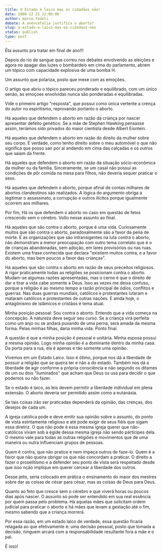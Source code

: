 ```yaml
---
title: O Estado é laico mas os cidadãos não!
date: 2006-12-21 22:00:00
author: marco.fedeli
debate: A anencefalia justifica o aborto? 
slug: o-estado-e-laico-mas-os-cidadaos-nao
status: publish 
type: post
---
```


Êta assunto pra tratar em final de ano!!!  

Depois do rio de sangue que correu nos debates envolvendo as eleições e agora no apagar das luzes o bombardeio em cima do parlamento, abrem um tópico com capacidade explosiva de uma bomba H.  

Um assunto que polariza, posto que mexe com as emoções.  

O artigo que abriu o tópico pareceu ponderado e equilibrado, com um único senão, as emoçoes envolvidas nunca são ponderadas e equilibradas.  

Vide o primeiro artigo "resposta", que possui como única vertente a crença do autor no espiritismo, reprovando portanto o aborto.  

Há aqueles que defendem o aborto em razão da criança por nascer apresentar defeito genético. Se a mãe de Stephen Hawking pensasse assim, teriámos sido privados do maior cientista desde Albert Eisntein.   

Há aqueles que defendem o aborto em razão do direito da mulher sobre seu corpo. É verdade, como tenho direito sobre o meu automóvel o que não significa que posso sair por aí andando em cima das calçadas e os outros que saiam da frente.   

Há aqueles que defendem o aborto em razão da situação sócio-econômica da mulher ou da família. Sinceramente, se um casal não possui as condições de pôr comida na mesa para filhos, não deveria sequer praticar o sexo.   

Há aqueles que defendem o aborto, porque afinal de contas milhares de abortos clandestinos são realizados. A lógica do argumento obriga a legitimar o assassinato, a corrupção e outros ilícitos porque igualmente ocorrem aos milhares.   

Por fim, Há os que defendem o aborto no caso em questão de fetos crescendo sem o cérebro. Volto nesse assunto ao final.  

Há aqueles que são contra o aborto, porque é uma vida. Curiosamente muitos que são contra o aborto, paradoxalmente são a favor da pena de morte. E as organizações que são intransigentes na luta contra o aborto, não demonstram a menor preocupação com outro tema correlato que é o de crianças abandonadas, sem adoção, em lares provisórios ou nas ruas. Existem uma frase conhecida que declara "existiem muitos contra, e a favor do aborto, mas bem poucos a favor das crianças".  

Há aqueles que são contra o aborto em razão de seus preceitos religiosos. A rigor praticamente todas as religiões se posicionam contra o aborto. Mudam-se algumas razões apresentadas, mas o cerne é que o direito de dar e tirar a vida cabe somente a Deus. Isso as vezes me deixa confuso, porque a religião é ao mesmo tempo a razão principal de ódios, conflitos e guerras. Nas duas guerras mundiais, católicos e protestantes lutaram e mataram católicos e protestantes de outras nações. E ainda hoje, o antagônismo de islâmicos e cristãos é tema atual.  

Minha posição pessoal: Sou contra o aborto. Entendo que a vida começa na concepção. A natureza deve seguir seu curso. Se a criança virá perfeita como um anjo ou se andará puxando de uma perna, será amada da mesma forma. Pelas minhas filhas, daria minha vida. Ponto final.   

A questão é que a minha posição é pessoal e unitária. Minha esposa possui a mesma opinião. Logo minha opinião é a dominante dentro da minha casa. Da porta para a rua, ela é apenas e tão somente uma opinião.  

Vivemos em um Estado Laico. Isso é ótimo, porque nos dá a liberdade de possuir a religião que se queira ter e não a do estado. Também nos dá a liberdade de agir conforme a própria consciência e não segundo os ditames de um ou dois "iluminados" que acham que Deus os usa para decidir o que podemos ou não fazer.  

Se o estado é laico, as leis devem permitir a liberdade individual em plena extensão. O aborto deveria ser permitido assim como a eutanásia.  

Se tais coisas irão ser praticadas dependerá da opinião, das crenças, dos desejos de cada um.  

A igreja católica pode e deve emitir sua opinião sobre o assunto, do ponto de vista estritamente religioso e até pode exigir de seus fiéis que sigam essa diretriz. O que não pode é essa mesma igreja querer que não-católicos vivam sob a égide dessa mesma igreja não sendo párticipes dela. O mesmo vale para todas as outras religiões e movimentos que de uma maneira ou outra influenciam grupos de pessoas.  

Quem é contra, que não pratice e nem impeça outros de faze-lo. Quem é a favor que não queira obrigar os que não concordam a praticar. O direito a fazer o proselitismo e a defender seu ponto de vista será respeitado desde que isso nção implique em querer cercear a liberdade dos outros.  

Desse jeito, seria colocado em prática o ensinamento do maior dos mestres sobre dar as coisas de césar para césar, mas as coisas de Deus para Deus.  

Quanto ao feto que cresce sem o cérebro e que viverá horas ou poucos dias após nascer. O assunto só pode ser entendido em sua real essência por quem passa pelo problema. Há aquelas mães que solicitam ordem judicial para praticar o aborto e há mães que levam a gestação até o fim, mesmo sabendo que a criança morrerá.  

Por essa razão, em um estado laico de verdade, essa questão ficaria relagada ao que efetivamente é: uma decisão pessoal, posto que tomada a decisão, ninguem arcará com a responsabilidade resultante fora a mãe e o pai.  

É isso!
